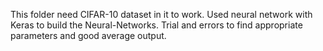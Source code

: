 This folder need CIFAR-10 dataset in it to work.
Used neural network with Keras to build the Neural-Networks.
Trial and errors to find appropriate parameters and good average output.